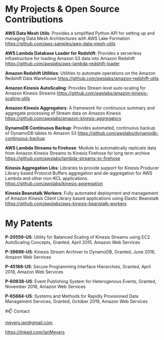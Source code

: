 # My Projects & Open Source Contributions

**AWS Data Mesh Utils**: Provides a simplified Python API for setting up and managing Data Mesh Architectures with AWS Lake Formation
https://github.com/aws-samples/aws-data-mesh-utils

**AWS Lambda Database Loader for Redshift**: Provides a serverless infrastructure for loading Amazon S3 data into Amazon Redshift
https://github.com/awslabs/aws-lambda-redshift-loader


**Amazon Redshift Utilities**: Utilities to automate operations on the Amazon Redshift Data Warehouse
https://github.com/awslabs/amazon-redshift-utils


**Amazon Kinesis AutoScaling**: Provides Stream level auto-scaling for Amazon Kinesis Streams
https://github.com/awslabs/amazon-kinesis-scaling-utils


**Amazon Kinesis Aggregators**: A framework for continuous summary and aggregate processing of Stream data on Amazon Kinesis
https://github.com/awslabs/amazon-kinesis-aggregators 


**DynamoDB Continuous Backup**: Provides automated, continuous backup of DynamoDB tables to Amazon S3
https://github.com/awslabs/dynamodb-continuous-backup 


**AWS Lambda Streams to Firehose**: Module to automatically replicate data from Amazon Kinesis Streams to Kinesis Firehose for long term archive
https://github.com/awslabs/lambda-streams-to-firehose 

	
**Kinesis Aggregation Libs**: Libraries to provide support for Kinesis Producer Library based Protocol Buffers aggregation and de-aggregation for AWS Lambda and other non-KCL applications.
https://github.com/awslabs/kinesis-aggregation 

	
**Kinesis Beanstalk Workers**: Fully automated deployment and management of Amazon Kinesis Client Library based applications using Elastic Beanstalk
https://github.com/awslabs/aws-kinesis-beanstalk-workers  

	

# My Patents

**P-20559-US**: Utility for Balanced Scaling of Kinesis Streams using EC2 AutoScaling Concepts, Granted, April 2015. Amazon Web Services

**P-39698-US**: Kinesis Stream Archiver to DynamoDB, Granted, June 2016, Amazon Web Services

**P-45188-US**: Secure Programming Interface Hierarchies, Granted, April 2018, Amazon Web Services

**P-60938-US**: Event Publishing System for Heterogenous Events, Granted, November 2018, Amazon Web Services

**P-65684-US**: Systems and Methods for Rapidly Provisioned Data Management Services, Granted, October 2019, Amazon Web Services

#📫 Contact

meyers.ian@gmail.com

https://linked.com/IanMeyers

